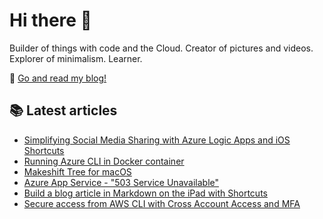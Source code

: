 
# Hi there 👋

Builder of things with code and the Cloud. Creator of pictures and videos. Explorer of minimalism. Learner.

📌  [Go and read my blog!](https://janik6n.net)

## 📚 Latest articles

- [Simplifying Social Media Sharing with Azure Logic Apps and iOS Shortcuts](https://janik6n.net/simplifying-social-media-sharing-with-azure-logic-apps-and-ios-shortcuts)
- [Running Azure CLI in Docker container](https://janik6n.net/running-azure-cli-in-docker-container)
- [Makeshift Tree for macOS](https://janik6n.net/makeshift-tree-for-macos)
- [Azure App Service - "503 Service Unavailable"](https://janik6n.net/azure-app-service-503-service-unavailable)
- [Build a blog article in Markdown on the iPad with Shortcuts](https://janik6n.net/build-a-blog-article-in-markdown-on-the-ipad-with-shortcuts)
- [Secure access from AWS CLI with Cross Account Access and MFA](https://janik6n.net/secure-access-from-aws-cli-with-cross-account-access-and-mfa)

<!--
**janik6n/janik6n** is a ✨ _special_ ✨ repository because its `README.md` (this file) appears on your GitHub profile.

This is updated at 2021-08-14 03:10:50.404437.
Hello.

Here are some ideas to get you started:

- 🔭 I’m currently working on ...
- 🌱 I’m currently learning ...
- 👯 I’m looking to collaborate on ...
- 🤔 I’m looking for help with ...
- 💬 Ask me about ...
- 📫 How to reach me: ...
- 😄 Pronouns: ...
- ⚡ Fun fact: ...
--> 